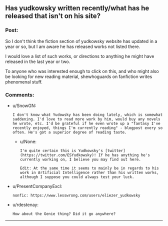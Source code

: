 ## Has yudkowsky written recently/what has he released that isn't on his site?

### Post:

So I don't think the fiction section of yudkowsky website has updated in a year or so, but I am aware he has released works not listed there.

I would love a list of such works, or directions to anything he might have released in the last year or two.

To anyone who was interested enough to click on this, and who might also be looking for new reading material, shewhoguards on fanfiction writes phenomenal stuff.

### Comments:

- u/SnowGN:
  ```
  I don't know what Yudowsky has been doing lately, which is somewhat saddening. I'd love to read more work by him, would buy any novels he wrote, etc. I'd be grateful if he even wrote up a "fantasy I've recently enjoyed, things I'm currently reading" - blogpost every so often. He's got a superior degree of reading taste.
  ```

  - u/None:
    ```
    I'm quite certain this is Yudkowsky's [twitter](https://twitter.com/ESYudkowsky)! If he has anything he's currently working on, I believe you may find out here. 

    Edit: At the same time it seems to mainly be in regards to his work in Artificial Intelligence rather than his written works, although I suppose you could always test your luck.
    ```

- u/PresentCompanyExcl:
  ```
  nonfic: https://www.lesswrong.com/users/eliezer_yudkowsky
  ```

- u/rdestenay:
  ```
  How about the Genie thing? Did it go anywhere?
  ```

---

